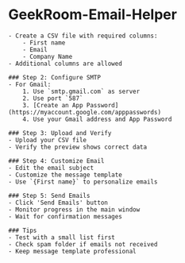 # GeekRoom-Email-Helper

    - Create a CSV file with required columns:
        - First name
        - Email
        - Company Name
    - Additional columns are allowed
    
    ### Step 2: Configure SMTP
    - For Gmail:
        1. Use `smtp.gmail.com` as server
        2. Use port `587`
        3. [Create an App Password](https://myaccount.google.com/apppasswords)
        4. Use your Gmail address and App Password
    
    ### Step 3: Upload and Verify
    - Upload your CSV file
    - Verify the preview shows correct data
    
    ### Step 4: Customize Email
    - Edit the email subject
    - Customize the message template
    - Use `{First name}` to personalize emails
    
    ### Step 5: Send Emails
    - Click 'Send Emails' button
    - Monitor progress in the main window
    - Wait for confirmation messages
    
    ### Tips
    - Test with a small list first
    - Check spam folder if emails not received
    - Keep message template professional
